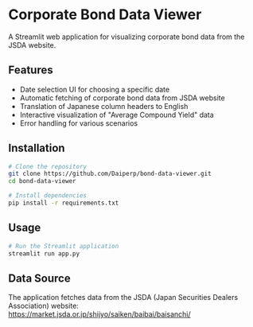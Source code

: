# Corporate Bond Data Viewer

A Streamlit web application for visualizing corporate bond data from the JSDA website.

## Features

- Date selection UI for choosing a specific date
- Automatic fetching of corporate bond data from JSDA website
- Translation of Japanese column headers to English
- Interactive visualization of "Average Compound Yield" data
- Error handling for various scenarios

## Installation

```bash
# Clone the repository
git clone https://github.com/Daiperp/bond-data-viewer.git
cd bond-data-viewer

# Install dependencies
pip install -r requirements.txt
```

## Usage

```bash
# Run the Streamlit application
streamlit run app.py
```

## Data Source

The application fetches data from the JSDA (Japan Securities Dealers Association) website:
https://market.jsda.or.jp/shijyo/saiken/baibai/baisanchi/
